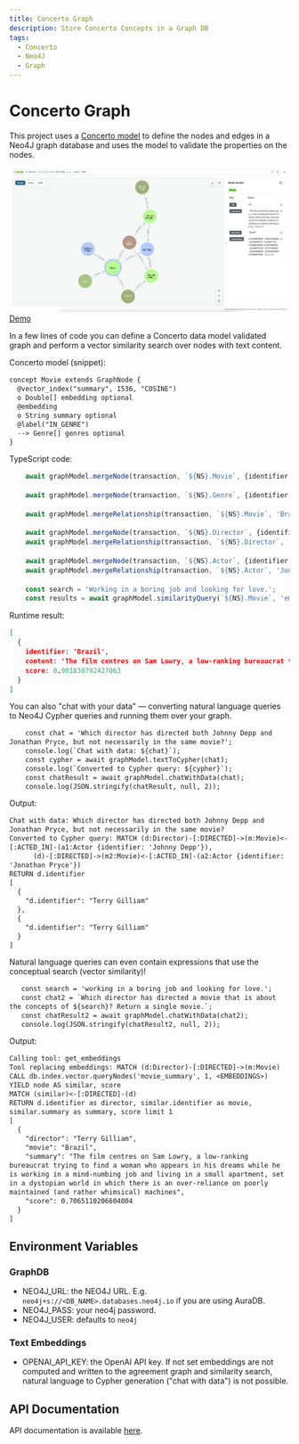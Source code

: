```yaml
---
title: Concerto Graph
description: Store Concerto Concepts in a Graph DB
tags:
  - Concerto
  - Neo4J
  - Graph
---
```


# Concerto Graph

This project uses a [Concerto model](https://concerto.accordproject.org) to define the nodes and edges in a Neo4J graph database and uses the model to validate the properties on the nodes.

![demo](demo.png)
[Demo](src/demo/index.ts)

In a few lines of code you can define a Concerto data model validated graph and perform a vector similarity search over
nodes with text content.

Concerto model (snippet):

```
concept Movie extends GraphNode {
  @vector_index("summary", 1536, "COSINE")
  o Double[] embedding optional
  @embedding
  o String summary optional
  @label("IN_GENRE")
  --> Genre[] genres optional
}
```

TypeScript code:

```typescript
    await graphModel.mergeNode(transaction, `${NS}.Movie`, {identifier: 'Brazil', summary: 'The film centres on Sam Lowry, a low-ranking bureaucrat trying to find a woman who appears in his dreams while he is working in a mind-numbing job and living in a small apartment, set in a dystopian world in which there is an over-reliance on poorly maintained (and rather whimsical) machines'} );
    
    await graphModel.mergeNode(transaction, `${NS}.Genre`, {identifier: 'Comedy'} );
    
    await graphModel.mergeRelationship(transaction, `${NS}.Movie`, 'Brazil', `${NS}.Genre`, 'Comedy', 'genres' );
    
    await graphModel.mergeNode(transaction, `${NS}.Director`, {identifier: 'Terry Gilliam'} );
    await graphModel.mergeRelationship(transaction, `${NS}.Director`, 'Terry Gilliam', `${NS}.Movie`, 'Brazil', 'directed' );
    
    await graphModel.mergeNode(transaction, `${NS}.Actor`, {identifier: 'Jonathan Pryce'} );
    await graphModel.mergeRelationship(transaction, `${NS}.Actor`, 'Jonathan Pryce', `${NS}.Movie`, 'Brazil', 'actedIn' );
    
    const search = 'Working in a boring job and looking for love.';
    const results = await graphModel.similarityQuery(`${NS}.Movie`, 'embedding', search, 3);
```

Runtime result:

```json
[
  {
    identifier: 'Brazil',
    content: 'The film centres on Sam Lowry, a low-ranking bureaucrat trying to find a woman who appears in his dreams while he is working in a mind-numbing job and living in a small apartment, set in a dystopian world in which there is an over-reliance on poorly maintained (and rather whimsical) machines',
    score: 0.901830792427063
  }
]
```

You can also "chat with your data" — converting natural language queries to Neo4J Cypher
queries and running them over your graph.

```
    const chat = 'Which director has directed both Johnny Depp and Jonathan Pryce, but not necessarily in the same movie?';
    console.log(`Chat with data: ${chat}`);
    const cypher = await graphModel.textToCypher(chat);
    console.log(`Converted to Cypher query: ${cypher}`);    
    const chatResult = await graphModel.chatWithData(chat);
    console.log(JSON.stringify(chatResult, null, 2));
```

Output:

```
Chat with data: Which director has directed both Johnny Depp and Jonathan Pryce, but not necessarily in the same movie?
Converted to Cypher query: MATCH (d:Director)-[:DIRECTED]->(m:Movie)<-[:ACTED_IN]-(a1:Actor {identifier: 'Johnny Depp'}),
      (d)-[:DIRECTED]->(m2:Movie)<-[:ACTED_IN]-(a2:Actor {identifier: 'Jonathan Pryce'})
RETURN d.identifier
[
  {
    "d.identifier": "Terry Gilliam"
  },
  {
    "d.identifier": "Terry Gilliam"
  }
]
```
 
 Natural language queries can even contain expressions that use the conceptual search (vector similarity)!

 ```
    const search = 'working in a boring job and looking for love.';
    const chat2 = `Which director has directed a movie that is about the concepts of ${search}? Return a single movie.`;
    const chatResult2 = await graphModel.chatWithData(chat2);
    console.log(JSON.stringify(chatResult2, null, 2));
```

Output:

```
Calling tool: get_embeddings
Tool replacing embeddings: MATCH (d:Director)-[:DIRECTED]->(m:Movie)
CALL db.index.vector.queryNodes('movie_summary', 1, <EMBEDDINGS>)
YIELD node AS similar, score
MATCH (similar)<-[:DIRECTED]-(d)
RETURN d.identifier as director, similar.identifier as movie, similar.summary as summary, score limit 1
[
  {
    "director": "Terry Gilliam",
    "movie": "Brazil",
    "summary": "The film centres on Sam Lowry, a low-ranking bureaucrat trying to find a woman who appears in his dreams while he is working in a mind-numbing job and living in a small apartment, set in a dystopian world in which there is an over-reliance on poorly maintained (and rather whimsical) machines",
    "score": 0.7065110206604004
  }
]
```

## Environment Variables

### GraphDB

- NEO4J_URL: the NEO4J URL. E.g. `neo4j+s://<DB_NAME>.databases.neo4j.io` if you are using AuraDB.
- NEO4J_PASS: your neo4j password.
- NEO4J_USER: <optional> defaults to `neo4j`

### Text Embeddings
- OPENAI_API_KEY: <optional> the OpenAI API key. If not set embeddings are not computed and written to the agreement graph and similarity search, natural language to Cypher generation ("chat with data") is not possible.

## API Documentation

API documentation is available [here](./docs/README.md).